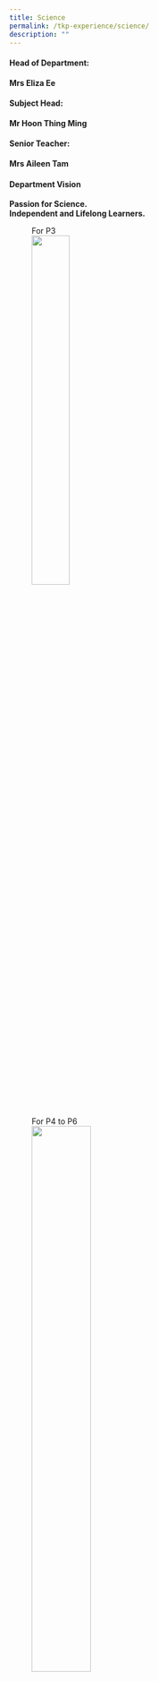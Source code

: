 ```yaml
---
title: Science
permalink: /tkp-experience/science/
description: ""
---
```

#### Head of Department:

**Mrs Eliza Ee**

#### Subject Head:

**Mr Hoon Thing Ming**

#### Senior Teacher:

**Mrs Aileen Tam**

#### Department Vision

**Passion for Science.** <br>
**Independent and Lifelong Learners.**

<figure>
<figcaption>  For P3
 </figcaption>
<img src="/images/Science Dept Vision Pic 1.png" style="width:40%">
</figure>

<figure>
<figcaption> For P4 to P6
 </figcaption>
<img src="/images/Science Vision.jpg" style="width:50%">
</figure>

#### Department Mission

To provide a learning environment where students are exposed to experiences that stimulate their curiosity and interest as well as to develop skills and attitudes for scientific inquiry.

#### Department Approach

To make **instructional** lessons more authentic, hands-on learning activities are situated in realistic contexts so that students can make connections with their own lives and their environment. Students study the nature at work at the Science garden, and Science Centre. Science Literature reading in class develops students’ interest in Science related issues and topics, as well as understand that Science is part of everyday life.

  

Through the **Interactive** learning platforms such as group work and Google platform, opportunities for collaborative learning are provided for student to work together during experiments and Science Innovation Programme which uses the Design Thinking Framework.

  

**Inquiry**\-based Learning that involves the use of 5E Approach, MTV routines, Sci Talk and answering techniques like LINK, CER, OIC and FIR during Science lessons help to develop independent and critical thinking in our students.

#### Key Programmes / Activities / Events

##### Learn for Life

Through the P3 to P5 Science Innovation Programme, students will apply their scientific knowledge, process skills and use Design Thinking to take part in the scientific process of problem solving, investigation and decision-making.

<img src="/images/Science Pic 1.png" style="width:50%">
<img src="/images/Science Pic 2.png" style="width:50%">

<center>Students learn to create innovative solutions to prototype and test.</center>

<img src="/images/Science Pic 3.png" style="width:50%">
<img src="/images/Science Pic 4.png" style="width:50%">

<center>Students also develop scientific attitudes like creativity, perseverance and open-mindedness</center>

##### Embrace all Learners

Authentic learning experiences are provided for students to explore, discover and experience science in everyday life and deepen concept learning.

**Science/ICT Integration**

<img src="/images/Science Pic 5.png" style="width:50%">
<img src="/images/Science Pic 6.png" style="width:50%">

<center>During P3 Mobile Trail, students study the diversity of living things at the ABC Garden.</center>

<img src="/images/Science Pic 7.png" style="width:50%">
<img src="/images/Science Pic 8.png" style="width:50%">

<center>P6 students carry out research, present their findings to the class and consolidate learning through differentiated work.</center>

##### Enhance student well-being

The Environmental Education aims to raise awareness in the school community on how to care for our natural environment and help students learn to be responsible citizens through various activities such as:

*   Earth Week and Water Week,
*   School Talks
*   Weekly Recycling

<style>  
img {  
  display: block;  
  margin-left: auto;  
  margin-right: auto;  
}  
</style>  
<body><img src="/images/Environmental%20Education.png" alt="Science Department" style="width:85%;">  
  
</body>  
<br>